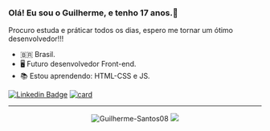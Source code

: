 ### Olá! Eu sou o Guilherme, e tenho 17 anos.👋

Procuro estuda e práticar todos os dias, espero me tornar um ótimo desenvolvedor!!!

-  🇧🇷 Brasil.
-  🖥️ Futuro desenvolvedor Front-end.
-  📚 Estou aprendendo: HTML-CSS e JS.

[![Linkedin Badge](https://img.shields.io/badge/-LinkedIn-blue?style=flat-square&logo=Linkedin&logoColor=white&link=https://www.linkedin.com/in/guilherme-augusto08/)](https://www.linkedin.com/in/guilherme-augusto08/)
[![card](https://github-readme-stats.vercel.app/api?username=guilherme-santos08&theme=dracula)](https://github.com/iuricode/)

---
<p align = "center">
  <ahref="https://github.com/felipesantos10"><img src="https://github-readme-stats.vercel.app/api?username=Guilherme-Santos08&show_icons=true&theme=dracula&include_all_commits=true&count_private=true" alt="Guilherme-Santos08"/></a>
<a href="https://github.com/Guilherme-Santos08"><img src="https://github-readme-stats.vercel.app/api/top-langs/?username=Guilherme-Santos08&layout=compact&theme=dracula"/></a> 
</p>












<!--



<p align="center">
  <img align="center" src="https://github-readme-stats.vercel.app/api?username=Guilherme-Santos08&show_icons=true&theme=dracula"> 
</p>

<p align="center">
  <img align="center" src="https://github-readme-stats.vercel.app/api/top-langs/?username=Guilherme-Santos08&layout=compact&theme=dracula"> 
</p>

<p align = "center">
  <a href="https://github.com/felipesantos10"><img src="https://github-readme-stats.vercel.app/api?username=Guilherme-Santos08&show_icons=true&theme=dracula&include_all_commits=true&count_private=true" alt="Guilherme-Santos08"/></a>
  <a href="https://github.com/Guilherme-Santos08"><img src="https://github-readme-stats.vercel.app/api/top-langs/?username=Guilherme-Santos08&layout=compact&theme=dracula"/></a> 
</p> 
  



:man_student: Acabei o ensino médio, em 2021 pretendo cursar análise e desenvolvimento de sistemas

**Guilherme-Santos08/Guilherme-Santos08** is a ✨ _special_ ✨ repository because its `README.md` (this file) appears on your GitHub profile.
Here are some ideas to get you started:

- 🔭 I’m currently working on ...
- 🌱 I’m currently learning ...
- 👯 I’m looking to collaborate on ...
- 🤔 I’m looking for help with ...
- 💬 Ask me about ...
- 📫 How to reach me: ...
- 😄 Pronouns: ...
- ⚡ Fun fact: ...

-  📜 Estou desenvolvendor meu site [Site](https://dzscript.netlify.app/index.html)
-  [![Github Badge](https://img.shields.io/badge/-Github-000?style=flat-square&logo=Github&logoColor=white&link=https://https://github.com/guilherme-Santos08/)](https://github.com/guilherme-Santos08/)

-->
